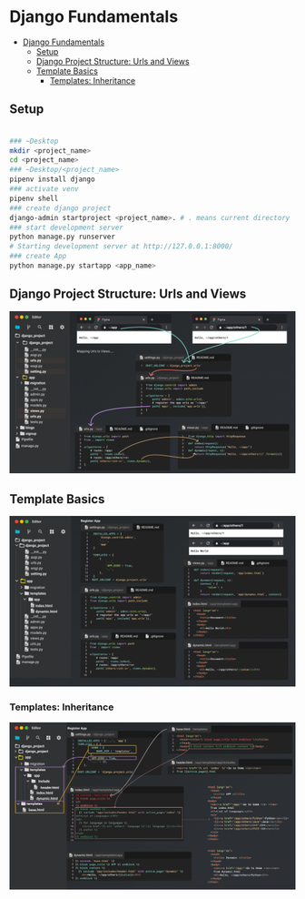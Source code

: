 # Django Fundamentals

- [Django Fundamentals](#django-fundamentals)
	- [Setup](#setup)
	- [Django Project Structure: Urls and Views](#django-project-structure-urls-and-views)
	- [Template Basics](#template-basics)
		- [Templates: Inheritance](#templates-inheritance)

## Setup

```bash

### ~Desktop
mkdir <project_name>
cd <project_name>
### ~Desktop/<project_name>
pipenv install django
### activate venv
pipenv shell
### create django project
django-admin startproject <project_name>. # . means current directory
### start development server
python manage.py runserver
# Starting development server at http://127.0.0.1:8000/
### create App
python manage.py startapp <app_name>
```

## Django Project Structure: Urls and Views

<div align="center">
<img src="img/Django_intro.jpg" alt="intro.jpg" width="1000px">
</div>

## Template Basics

<div align="center">
<img src="img/Django_templates.jpg" alt="intro.jpg" width="1000px">
</div>

### Templates: Inheritance

<div align="center">
<img src="img/Django_templates_inheritance.jpg" alt="intro.jpg" width="1000px">
</div>